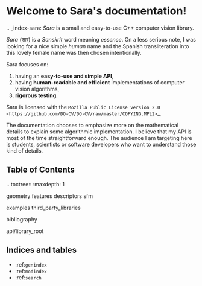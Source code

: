 Welcome to Sara's documentation!
=================================

.. _index-sara:
*Sara* is a small and easy-to-use C++ computer vision library.

*Sara* (सार) is a *Sanskrit* word meaning *essence*. On a less serious note, I was
looking for a nice simple *human* name and the Spanish transliteration into this
lovely female name was then chosen intentionally.

Sara focuses on:

1. having an **easy-to-use and simple API**,
2. having **human-readable and efficient** implementations of computer vision
   algorithms,
3. **rigorous testing**.

Sara is licensed with the `Mozilla Public License version
2.0 <https://github.com/DO-CV/DO-CV/raw/master/COPYING.MPL2>`_.


The documentation chooses to emphasize more on the mathematical details to
explain some algorithmic implementation. I believe that my API is most of the
time straightforward enough. The audience I am targeting here is students,
scientists or software developers who want to understand those kind of details.


Table of Contents
-----------------
.. toctree::
   :maxdepth: 1

   geometry
   features
   descriptors
   sfm

   examples
   third_party_libraries

   bibliography

   api/library_root


Indices and tables
------------------

* :ref:`genindex`
* :ref:`modindex`
* :ref:`search`
